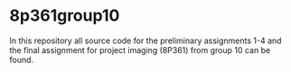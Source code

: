 # 8p361group10
In this repository all source code for the preliminary assignments 1-4 and the final assignment for project imaging (8P361) from group 10 can be found. 
